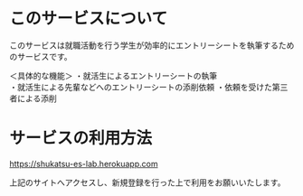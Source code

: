 # このサービスについて

このサービスは就職活動を行う学生が効率的にエントリーシートを執筆するためのサービスです。

＜具体的な機能＞
・就活生によるエントリーシートの執筆<br>
・就活生による先輩などへのエントリーシートの添削依頼
・依頼を受けた第三者による添削

# サービスの利用方法

https://shukatsu-es-lab.herokuapp.com

上記のサイトへアクセスし、新規登録を行った上で利用をお願いいたします。
